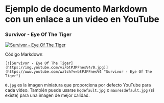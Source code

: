 # Ejemplo de documento Markdown con un enlace a un video en YouTube

### Survivor - Eye Of The Tiger

[![Survivor - Eye Of The Tiger](https://img.youtube.com/vi/btPJPFnesV4/0.jpg)](https://www.youtube.com/watch?v=btPJPFnesV4 "Survivor - Eye Of The Tiger")

Código Markdown:

```
[![Survivor - Eye Of The Tiger](https://img.youtube.com/vi/btPJPFnesV4/0.jpg)](https://www.youtube.com/watch?v=btPJPFnesV4 "Survivor - Eye Of The Tiger")
```

`0.jpg` es la imagen miniatura que proporciona por defecto YouTube para cada video. También puede usarse `hqdefault.jpg` o `maxresdefault.jpg` (si existe) para una imagen de mejor calidad.
